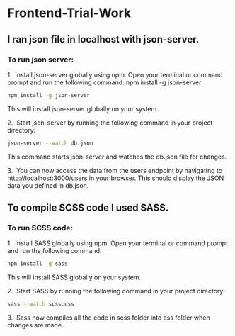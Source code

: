 # Frontend-Trial-Work

## I ran json file in localhost with json-server.
### To run json server:

1.&nbsp; Install json-server globally using npm. Open your terminal or command prompt and run the following command:
npm install -g json-server
```bash
npm install -g json-server
```

This will install json-server globally on your system.

2.&nbsp; Start json-server by running the following command in your project directory:
```bash
json-server --watch db.json
```

This command starts json-server and watches the db.json file for changes.

3.&nbsp; You can now access the data from the users endpoint by navigating to http://localhost:3000/users in your browser. This should display the JSON data you defined in db.json.

## To compile SCSS code I used SASS.
### To run SCSS code:
1.&nbsp; Install SASS globally using npm. Open your terminal or command prompt and run the following command:
```bash
npm install -g sass
```

This will install SASS globally on your system.

2.&nbsp; Start SASS by running the following command in your project directory:
```bash
sass --watch scss:css
```

3.&nbsp; Sass now compiles all the code in scss folder into css folder when changes are made.
